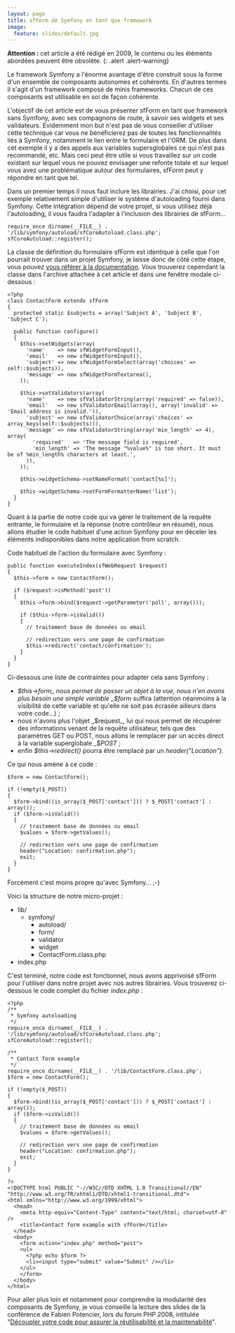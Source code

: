 ```yaml
---
layout: page
title: sfForm de Symfony en tant que framework
image:
  feature: slides/default.jpg
---
```


**Attention :** cet article a été rédigé en 2009, le contenu ou les éléments abordées peuvent être obsolète.
{: .alert .alert-warning}

Le framework Symfony a l'énorme avantage d'être construit sous la forme d'un ensemble de composants autonomes et cohérents. En d'autres termes il s'agit d'un framework composé de minis frameworks. Chacun de ces composants est utilisable en soi de façon cohérente.

L'objectif de cet article est de vous présenter sfForm en tant que framework sans Symfony, avec ses compagnons de route, à savoir ses widgets et ses validateurs. Evidemment mon but n'est pas de vous conseiller d'utiliser cette technique car vous ne bénéficierez pas de toutes les fonctionnalités liés à Symfony, notamment le lien entre le formulaire et l'ORM. De plus dans cet exemple il y a des appels aux variables supersglobales ce qui n'est pas recommandé, etc. Mais ceci peut être utile si vous travaillez sur un code existant sur lequel vous ne pouvez envisager une refonte totale et sur lequel vous avez une problématique autour des formulaires, sfForm peut y répondre en tant que tel.

Dans un premier temps il nous faut inclure les librairies. J'ai choisi, pour cet exemple relativement simple d'utiliser le système d'autoloading fourni dans Symfony. Cette intégration dépend de votre projet, si vous utilisez déjà l'autoloading, il vous faudra l'adapter à l'inclusion des librairies de sfForm...

    require_once dirname(__FILE__) . '/lib/symfony/autoload/sfCoreAutoload.class.php';
    sfCoreAutoload::register();

La classe de définition du formulaire sfForm est identique à celle que l'on pourrait trouver dans un projet Symfony, je laisse donc de côté cette étape, vous pouvez [vous référer à la documentation](http://www.symfony-project.org/book/forms/1_2/en/). Vous trouverez cependant la classe dans l'archive attachée à cet article et dans une fenêtre modale ci-dessous :

    <?php
    class ContactForm extends sfForm
    {
      protected static $subjects = array('Subject A', 'Subject B', 'Subject C');

      public function configure()
      {
        $this->setWidgets(array(
          'name'    => new sfWidgetFormInput(),
          'email'   => new sfWidgetFormInput(),
          'subject' => new sfWidgetFormSelect(array('choices' => self::$subjects)),
          'message' => new sfWidgetFormTextarea(),
        ));

        $this->setValidators(array(
          'name'    => new sfValidatorString(array('required' => false)),
          'email'   => new sfValidatorEmail(array(), array('invalid' => 'Email address is invalid.')),
          'subject' => new sfValidatorChoice(array('choices' => array_keys(self::$subjects))),
          'message' => new sfValidatorString(array('min_length' => 4), array(
            'required'   => 'The message field is required',
            'min_length' => 'The message "%value%" is too short. It must be of %min_length% characters at least.',
          )),
        ));

        $this->widgetSchema->setNameFormat('contact[%s]');

        $this->widgetSchema->setFormFormatterName('list');
      }
    }

Quant à la partie de notre code qui va gérer le traitement de la requête entrante, le formulaire et la réponse (notre contrôleur en résumé), nous allons étudier le code habituel d'une action Symfony pour en déceler les éléments indisponibles dans notre application from scratch.

Code habituel de l'action du formulaire avec Symfony :

    public function executeIndex(sfWebRequest $request)
    {
      $this->form = new ContactForm();

      if ($request->isMethod('post'))
      {
        $this->form->bind($request->getParameter('poll', array()));

        if ($this->form->isValid())
        {
          // traitement base de données ou email

          // redirection vers une page de confirmation
          $this->redirect('contact/confirmation');
        }
      }
    }

Ci-dessous une liste de contraintes pour adapter cela sans Symfony :

* _$this->form_ nous permet de passer un objet à la vue, nous n'en avons plus besoin une simple variable _$form_ suffira (attention néanmoins à la visibilité de cette variable et qu'elle ne soit pas écrasée ailleurs dans votre code...) ;
* nous n'avons plus l'objet _$request_, lui qui nous permet de récupérer des informations venant de la requête utilisateur, tels que des paramètres GET ou POST, nous allons le remplacer par un accès direct à la variable superglobale _$_POST_ ;
* enfin _$this->redirect()_ pourra être remplacé par un _header("Location")_.

Ce qui nous amène à ce code :

    $form = new ContactForm();

    if (!empty($_POST))
    {
      $form->bind((is_array($_POST['contact'])) ? $_POST['contact'] : array());
      if ($form->isValid())
      {
        // traitement base de données ou email
        $values = $form->getValues();

        // redirection vers une page de confirmation
        header("Location: confirmation.php");
        exit;
      }
    }

Forcément c'est moins propre qu'avec Symfony... ;-)

Voici la structure de notre micro-projet :

*   lib/
    *   symfony/
        *   autoload/
        *   form/
        *   validator
        *   widget
        *   ContactForm.class.php
*   index.php

C'est terminé, notre code est fonctionnel, nous avons apprivoisé sfForm pour l'utiliser dans notre projet avec nos autres librairies. Vous trouverez ci-dessous le code complet du fichier _index.php_ :

    <?php
    /**
     * Symfony autoloading
     */
    require_once dirname(__FILE__) . '/lib/symfony/autoload/sfCoreAutoload.class.php';
    sfCoreAutoload::register();

    /**
     * Contact form example
     */
    require_once dirname(__FILE__) . '/lib/ContactForm.class.php';
    $form = new ContactForm();

    if (!empty($_POST))
    {
      $form->bind((is_array($_POST['contact'])) ? $_POST['contact'] : array());
      if ($form->isValid())
      {
        // traitement base de données ou email
        $values = $form->getValues();

        // redirection vers une page de confirmation
        header("Location: confirmation.php");
        exit;
      }
    }

    ?>
    <!DOCTYPE html PUBLIC "-//W3C//DTD XHTML 1.0 Transitional//EN" "http://www.w3.org/TR/xhtml1/DTD/xhtml1-transitional.dtd">
    <html xmlns="http://www.w3.org/1999/xhtml">
      <head>
        <meta http-equiv="Content-Type" content="text/html; charset=utf-8" />
        <title>Contact form example with sfForm</title>
      </head>
      <body>
        <form action="index.php" method="post">
        <ul>
          <?php echo $form ?>
          <li><input type="submit" value="Submit" /></li>
        </ul>
        </form>
      </body>
    </html>

Pour aller plus loin et notamment pour comprendre la modularité des composants de Symfony, je vous conseille la lecture des slides de la conférence de Fabien Potencier, lors du forum PHP 2008, intitulée "[Découpler votre code pour assurer la réutilisabilité et la maintenabilité](http://fabien.potencier.org/talk/20/decouple-your-code-for-reusability-php-forum-2008)".
